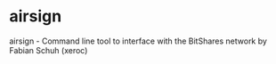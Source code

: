 # airsign
airsign - Command line tool to interface with the BitShares network by Fabian Schuh (xeroc)
